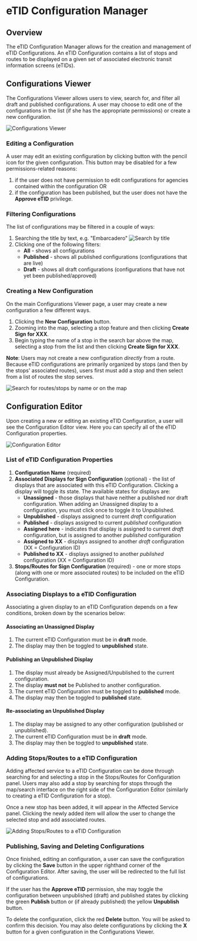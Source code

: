 # eTID Configuration Manager

## Overview

The eTID Configuration Manager allows for the creation and management of eTID Configurations. An eTID Configuration contains a list of stops and routes to be displayed on a given set of associated electronic transit information screens (eTIDs).

## Configurations Viewer

The Configurations Viewer allows users to view, search for, and filter all draft and published configurations.  A user may choose to edit one of the configurations in the list (if she has the appropriate permissions) or create a new configuration.

![Configurations Viewer](/img/configurations-viewer.png "Configurations Viewer")

### Editing a Configuration

A user may edit an existing configuration by clicking button with the pencil icon for the given configuration.  This button may be disabled for a few permissions-related reasons:

1. if the user does not have permission to edit configurations for agencies contained within the configuration OR
2. if the configuration has been published, but the user does not have the **Approve eTID** privilege.

### Filtering Configurations

The list of configurations may be filtered in a couple of ways:

1. Searching the title by text, e.g. "Embarcadero"  ![Search by title](/img/filter-configurations.png "Search by title")  
2. Clicking one of the following filters:
    - **All** - shows all configurations
    - **Published** - shows all published configurations (configurations that are live)
    - **Draft** - shows all draft configurations (configurations that have not yet been published/approved)

### Creating a New Configuration

On the main Configurations Viewer page, a user may create a new configuration a few different ways.

1. Clicking the **New Configuration** button.
2. Zooming into the map, selecting a stop feature and then clicking **Create Sign for XXX**.
3. Begin typing the name of a stop in the search bar above the map, selecting a stop from the list and then clicking **Create Sign for XXX**.

**Note**: Users may not create a new configuration *directly* from a route.  Because eTID configurations are primarily organized by stops (and then by the stops' associated routes), users first must add a stop and then select from a list of routes the stop serves.

![Search for routes/stops by name or on the map](/img/gtfs-map-search-config.png "Search for routes/stops by name or on the map")  

## Configuration Editor

Upon creating a new or editing an existing eTID Configuration, a user will see the Configuration Editor view. Here you can specify all of the eTID Configuration properties.

![Configuration Editor](/img/configuration-editor.png "Configuration Editor")  

### List of eTID Configuration Properties

1. **Configuration Name** (required)
2. **Associated Displays for Sign Configuration** (optional) - the list of displays that are associated with this eTID Configuration. Clicking a display will toggle its state. The available states for displays are:
    - **Unassigned** - those displays that have neither a published nor draft configuration. When adding an Unassigned display to a configuration, you must click once to toggle it to Unpublished.
    - **Unpublished** - displays assigned to current *draft* configuration
    - **Published** - displays assigned to current *published* configuration
    - **Assigned here** - indicates that display is assigned to current *draft* configuration, but is assigned to another *published* configuration
    - **Assigned to XX** - displays assigned to another *draft* configuration (XX = Configuration ID)
    - **Published to XX** - displays assigned to another *published* configuration (XX = Configuration ID)
3. **Stops/Routes for Sign Configuration** (required) - one or more stops (along with one or more associated routes) to be included on the eTID Configuration.

### Associating Displays to a eTID Configuration

Associating a given display to an eTID Configuration depends on a few conditions, broken down by the scenarios below:

#### Associating an Unassigned Display

1. The current eTID Configuration must be in **draft** mode.
2. The display may then be toggled to **unpublished** state.

#### Publishing an Unpublished Display

1. The display must already be Assigned/Unpublished to the current configuration.
2. The display **must not** be Published to another configuration.
3. The current eTID Configuration must be toggled to **published** mode.
4. The display may then be toggled to **published** state.

#### Re-associating an Unpublished Display

1. The display may be assigned to any other configuration (published or unpublished).
2. The current eTID Configuration must be in **draft** mode.
4. The display may then be toggled to **unpublished** state.

### Adding Stops/Routes to a eTID Configuration

Adding affected service to a eTID Configuration can be done through searching for and selecting a stop in the Stops/Routes for Configuration panel. Users may also add a stop by searching for stops through the map/search interface on the right side of the Configuration Editor (similarly to creating a eTID Configuration for a stop).

Once a new stop has been added, it will appear in the Affected Service panel. Clicking the newly added item will allow the user to change the selected stop and add associated routes.

![Adding Stops/Routes to a eTID Configuration](/img/stops-routes-configuration.png "Adding Stops/Routes to a eTID Configuration")

### Publishing, Saving and Deleting Configurations

Once finished, editing an configuration, a user can save the configuration by clicking the **Save** button in the upper righthand corner of the Configuration Editor. After saving, the user will be redirected to the full list of configurations.

If the user has the **Approve eTID** permission, she may toggle the configuration between unpublished (draft) and published states by clicking the green **Publish** button or (if already published) the yellow **Unpublish** button.

To delete the configuration, click the red **Delete** button.  You will be asked to confirm this decision.  You may also delete configurations by clicking the **X** button for a given configuration in the Configurations Viewer.
